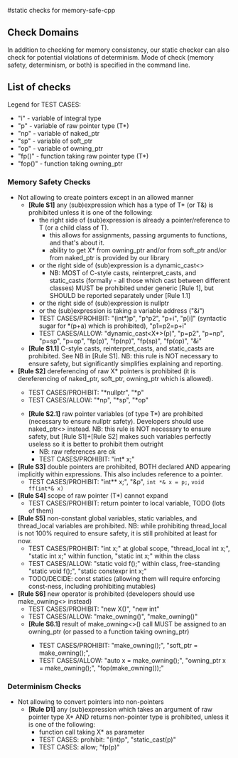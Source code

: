 #static checks for memory-safe-cpp

## Check Domains

In addition to checking for memory consistency, our static checker can also check for potential violations of determinism. 
Mode of check (memory safety, determinism, or both) is specified in the command line. 

## List of checks

Legend for TEST CASES:
* "i" - variable of integral type
* "p" - variable of raw pointer type (T*)
* "np" - variable of naked_ptr<T>
* "sp" - variable of soft_ptr<T>
* "op" - variable of owning_ptr<T>
* "fp()" - function taking raw pointer type (T*)
* "fop()" - function taking owning_ptr<T>

### Memory Safety Checks

* Not allowing to create pointers except in an allowed manner
  - **[Rule S1]** any (sub)expression which has a type of T* (or T&) is prohibited unless it is one of the following:
    + the right side of (sub)expression is already a pointer/reference to T (or a child class of T).
      * this allows for assignments, passing arguments to functions, and that's about it. 
      * ability to get X* from owning_ptr<T> and/or from soft_ptr<T> and/or from naked_ptr<T> is provided by our library
    + or the right side of (sub)expression is a dynamic_cast<> 
      * NB: MOST of C-style casts, reinterpret_casts, and static_casts (formally - all those which cast between different classes) MUST be prohibited under generic [Rule 1], but SHOULD be reported separately under [Rule 1.1]
    + or the right side of (sub)expression is nullptr
    + or the (sub)expression is taking a variable address ("&i")
    + TEST CASES/PROHIBIT: "(int*)p", "p^p2", "p+i", "p[i]" (syntactic sugar for *(p+a) which is prohibited), "p1=p2=p+i"
    + TEST CASES/ALLOW: "dynamic_cast<X*>(p)", "p=p2", "p=np", "p=sp", "p=op", "fp(p)", "fp(np)", "fp(sp)", "fp(op)", "&i"
  - **[Rule S1.1]** C-style casts, reinterpret_casts, and static_casts are prohibited. See NB in [Rule S1]. NB: this rule is NOT necessary to ensure safety, but significantly simplifies explaining and reporting.
* **[Rule S2]** dereferencing of raw X* pointers is prohibited (it is dereferencing of naked_ptr<T>, soft_ptr<T>, owning_ptr<T> which is allowed).
  + TEST CASES/PROHIBIT: "*nullptr", "*p"
  + TEST CASES/ALLOW: "*np", "*sp", "*op"
  - **[Rule S2.1]** raw pointer variables (of type T*) are prohibited (necessary to ensure nullptr safety). Developers should use naked_ptr<> instead. NB: this rule is NOT necessary to ensure safety, but [Rule S1]+[Rule S2] makes such variables perfectly useless so it is better to prohibit them outright
    + NB: raw references are ok
    + TEST CASES/PROHIBIT: "int* x;" 
* **[Rule S3]** double pointers are prohibited, BOTH declared AND appearing implicitly within expressions. This also includes reference to a pointer.
  + TEST CASES/PROHIBIT: "int** x;", "&p", `int *& x = p;`, `void ff(int*& x)`
* **[Rule S4]** scope of raw pointer (T*) cannot expand
  + TEST CASES/PROHIBIT: return pointer to local variable, TODO (lots of them)
* **[Rule S5]** non-constant global variables, static variables, and thread_local variables are prohibited. NB: while prohibiting thread_local is not 100% required to ensure safety, it is still prohibited at least for now.
  + TEST CASES/PROHIBIT: "int x;" at global scope, "thread_local int x;", "static int x;" within function, "static int x;" within the class
  + TEST CASES/ALLOW: "static void f();" within class, free-standing "static void f();", "static constexpr int x;"
  + TODO/DECIDE: const statics (allowing them will require enforcing const-ness, including prohibiting mutables)
* **[Rule S6]** new operator is prohibited (developers should use make_owning<> instead)
  + TEST CASES/PROHIBIT: "new X()", "new int"
  + TEST CASES/ALLOW: "make_owning<X>()", "make_owning<int>()"
  - **[Rule S6.1]** result of make_owning<>() call MUST be assigned to an owning_ptr<T> (or passed to a function taking owning_ptr<T>) 
    + TEST CASES/PROHIBIT: "make_owning<X>();", "soft_ptr<X> = make_owning<X>();", 
    + TEST CASES/ALLOW: "auto x = make_owning<X>();", "owning_ptr<X> x = make_owning<X>();", "fop(make_owning<X>());"
  
### Determinism Checks

* Not allowing to convert pointers into non-pointers
  - **[Rule D1]** any (sub)expression which takes an argument of raw pointer type X* AND returns non-pointer type is prohibited, unless it is one of the following:
    + function call taking X* as parameter
    + TEST CASES: prohibit: "(int)p", "static_cast<int>(p)"
    + TEST CASES: allow; "fp(p)"
    
